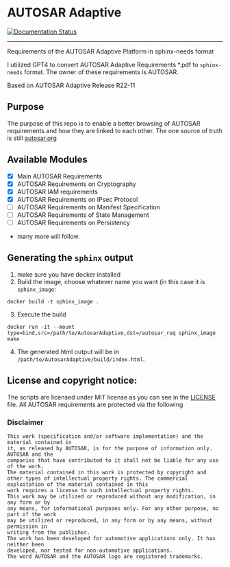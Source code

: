 # AUTOSAR Adaptive

[![Documentation Status](https://readthedocs.org/projects/autosaradaptive/badge/?version=latest)](https://autosaradaptive.readthedocs.io/en/latest/?badge=latest)

---

Requirements of the AUTOSAR Adaptive Platform in sphinx-needs format

I utilized GPT4 to convert AUTOSAR Adaptive Requirements *.pdf to `sphinx-needs` format. 
The owner of these requirements is AUTOSAR.

Based on AUTOSAR Adaptive Release R22-11

## Purpose

The purpose of this repo is to enable a better browsing of AUTOSAR requirements and how they are linked to each other. The one source of truth is still [autosar.org](https://autosar.org)

## Available Modules
- [x] Main AUTOSAR Requirements
- [x] AUTOSAR Requirements on Cryptography
- [x] AUTOSAR IAM requirements
- [x] AUTOSAR Requirements on IPsec Protocol
- [ ] AUTOSAR Requirements on Manifest Specification
- [ ] AUTOSAR Requirements of State Management
- [ ] AUTOSAR Requirements on Persistency
- many more will follow.

## Generating the `sphinx` output

1. make sure you have docker installed
2. Build the image, choose whatever name you want (in this case it is `sphinx_image`:
```
docker build -t sphinx_image .
```

3. Execute the build
```
docker run -it --mount type=bind,src=/path/to/AutosarAdaptive,dst=/autosar_req sphinx_image make
```
4. The generated html output will be in `/path/to/AutosarAdaptive/build/index.html`. 

## License and copyright notice:

The scripts are licensed under MIT license as you can see in the [LICENSE](LICENSE) file.
All AUTOSAR requirements are protected via the following

### Disclaimer

```
This work (specification and/or software implementation) and the material contained in
it, as released by AUTOSAR, is for the purpose of information only. AUTOSAR and the
companies that have contributed to it shall not be liable for any use of the work.
The material contained in this work is protected by copyright and other types of intellectual property rights. The commercial exploitation of the material contained in this
work requires a license to such intellectual property rights.
This work may be utilized or reproduced without any modification, in any form or by
any means, for informational purposes only. For any other purpose, no part of the work
may be utilized or reproduced, in any form or by any means, without permission in
writing from the publisher.
The work has been developed for automotive applications only. It has neither been
developed, nor tested for non-automotive applications.
The word AUTOSAR and the AUTOSAR logo are registered trademarks.
```
